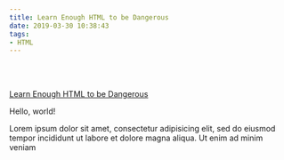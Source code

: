 ```yaml
---
title: Learn Enough HTML to be Dangerous
date: 2019-03-30 10:38:43
tags: 
- HTML
---
```


<br>
<br>

[Learn Enough HTML to be Dangerous](https://www.learnenough.com/html-tutorial/html_intro)

Hello, world!

Lorem ipsum dolor sit amet, consectetur adipisicing elit, sed do eiusmod tempor incididunt ut labore et dolore magna aliqua. Ut enim ad minim veniam

